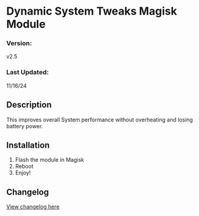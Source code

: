 # Dynamic System Tweaks Magisk Module

### Version:
v2.5

### Last Updated:
11/16/24

## Description
This improves overall System performance without overheating and losing battery power.


## Installation 
1. Flash the module in Magisk
3. Reboot
4. Enjoy!

## Changelog
[View changelog here](https://github.com/PS2ClassicsVault/Dynamic-System-Tweaks-Magisk-Module/blob/main/changelog.md)

